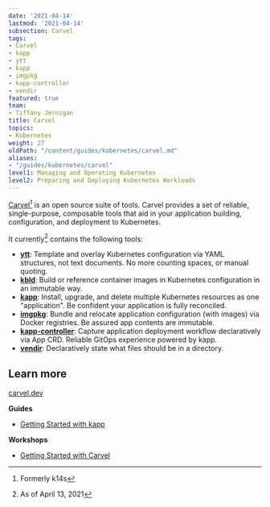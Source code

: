 ```yaml
---
date: '2021-04-14'
lastmod: '2021-04-14'
subsection: Carvel
tags:
- Carvel
- kapp
- ytt
- kapp
- imgpkg
- kapp-controller
- vendir
featured: true
team:
- Tiffany Jernigan
title: Carvel
topics:
- Kubernetes
weight: 27
oldPath: "/content/guides/kubernetes/carvel.md"
aliases:
- "/guides/kubernetes/carvel"
level1: Managing and Operating Kubernetes
level2: Preparing and Deploying Kubernetes Workloads
---
```


[Carvel](https://carvel.dev/)[^1] is an open source suite of tools. Carvel provides a set of reliable, single-purpose, composable tools that aid in your application building, configuration, and deployment to Kubernetes.

It currently[^2] contains the following tools:
* **[ytt](https://carvel.dev/ytt/)**: Template and overlay Kubernetes configuration via YAML structures, not text documents. No more counting spaces, or manual quoting.
* **[kbld](https://carvel.dev/kbld/)**: Build or reference container images in Kubernetes configuration in an immutable way.
* **[kapp](https://carvel.dev/kapp/)**: Install, upgrade, and delete multiple Kubernetes resources as one "application". Be confident your application is fully reconciled.
* **[imgpkg](https://carvel.dev/imgpkg/)**: Bundle and relocate application configuration (with images) via Docker registries. Be assured app contents are immutable.
* **[kapp-controller](https://github.com/vmware-tanzu/carvel-kapp-controller)**: Capture application deployment workflow declaratively via App CRD. Reliable GitOps experience powered by kapp.
* **[vendir](https://carvel.dev/vendir/)**: Declaratively state what files should be in a directory.

## Learn more
[carvel.dev]((https://carvel.dev/))

**Guides**
* [Getting Started with kapp](/guides/kubernetes/kapp-gs/)

**Workshops**
* [Getting Started with Carvel](https://tanzu.vmware.com/developer/workshops/lab-getting-started-with-carvel/)

[^1]: Formerly k14s
[^2]: As of April 13, 2021